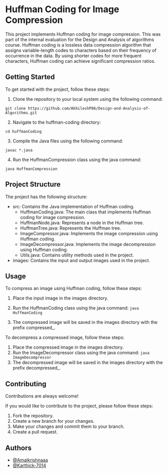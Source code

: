 
# Huffman Coding for Image Compression

This project implements Huffman coding for image compression. This was part of the internal evaluation for the Design and Analysis of algorithms course. Huffman coding is a lossless data compression algorithm that assigns variable-length codes to characters based on their frequency of occurrence in the data. By using shorter codes for more frequent characters, Huffman coding can achieve significant compression ratios.


## Getting Started
To get started with the project, follow these steps:
1. Clone the repository to your local system using the following command:

```git clone https://github.com/AkhileshP06/Design-and-Analysis-of-Algorithms.git```

2. Navigate to the huffman-coding directory:

```cd huffmanCoding```

3. Compile the Java files using the following command:

```javac *.java```

4. Run the HuffmanCompression class using the java command:

```java HuffmanCompression```




## Project Structure
The project has the following structure:
- src: Contains the Java implementation of Huffman coding.
    - HuffmanCoding.java: The main class that implements Huffman coding for image compression.
    - HuffmanNode.java: Represents a node in the Huffman tree.
    - HuffmanTree.java: Represents the Huffman tree.
    - ImageCompressor.java: Implements the image compression using Huffman coding.
    - ImageDecompressor.java: Implements the image decompression using Huffman coding.
    - Utils.java: Contains utility methods used in the project.
- images: Contains the input and output images used in the project.
## Usage
To compress an image using Huffman coding, follow these steps:

1. Place the input image in the images directory.
2. Run the HuffmanCoding class using the java command:
```java HuffmanCoding```

3. The compressed image will be saved in the images directory with the prefix compressed_.

To decompress a compressed image, follow these steps:

1. Place the compressed image in the images directory.
2. Run the ImageDecompressor class using the java command:
```java ImageDecompressor```
3. The decompressed image will be saved in the images directory with the prefix decompressed_.

## Contributing

Contributions are always welcome!

If you would like to contribute to the project, please follow these steps:

1. Fork the repository.
2. Create a new branch for your changes.
3. Make your changes and commit them to your branch.
4. Create a pull request.


## Authors

- [@Amalkrishnaaa](https://github.com/Amalkrishnaaa)
- [@Karthick-7014](https://github.com/Karthick-7014)

